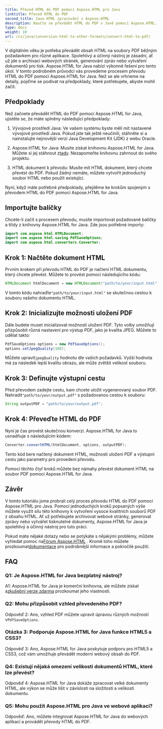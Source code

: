 ```yaml
---
title: Převod HTML do PDF pomocí Aspose.HTML pro Javu
linktitle: Převod HTML do PDF
second_title: Java HTML zpracování s Aspose.HTML
description: Naučte se převádět HTML do PDF v Javě pomocí Aspose.HTML. Vytvářejte bez námahy vysoce kvalitní soubory PDF z obsahu HTML.
type: docs
weight: 10
url: /cs/java/conversion-html-to-other-formats/convert-html-to-pdf/
---
```

V digitálním věku je potřeba převádět obsah HTML na soubory PDF běžným požadavkem pro různé aplikace. Spolehlivý a účinný nástroj je zásadní, ať už jde o archivaci webových stránek, generování zpráv nebo vytváření dokumentů pro tisk. Aspose.HTML for Java nabízí výkonné řešení pro tento úkol. V tomto podrobném průvodci vás provedeme procesem převodu HTML do PDF pomocí Aspose.HTML for Java. Než se ale vrhneme na detaily, pojďme se podívat na předpoklady, které potřebujete, abyste mohli začít.

## Předpoklady

Než začnete převádět HTML do PDF pomocí Aspose.HTML for Java, ujistěte se, že máte splněny následující předpoklady:

1. Vývojové prostředí Java: Ve vašem systému byste měli mít nastavené vývojové prostředí Java. Pokud jste tak ještě neučinili, stáhněte si a nainstalujte nejnovější verzi Java Development Kit (JDK) z webu Oracle.

2.  Aspose.HTML for Java: Musíte získat knihovnu Aspose.HTML for Java. Můžete si jej stáhnout z[tady](https://releases.aspose.com/html/java/). Nezapomeňte knihovnu zahrnout do svého projektu.

3. HTML dokument k převodu: Musíte mít HTML dokument, který chcete převést do PDF. Pokud žádný nemáte, můžete vytvořit jednoduchý soubor HTML nebo použít existující.

Nyní, když máte potřebné předpoklady, přejděme ke krokům spojeným s převodem HTML do PDF pomocí Aspose.HTML for Java.

## Importujte balíčky

Chcete-li začít s procesem převodu, musíte importovat požadované balíčky a třídy z knihovny Aspose.HTML for Java. Zde jsou potřebné importy:

```java
import com.aspose.html.HTMLDocument;
import com.aspose.html.saving.PdfSaveOptions;
import com.aspose.html.converters.Converter;
```

## Krok 1: Načtěte dokument HTML

Prvním krokem při převodu HTML do PDF je načtení HTML dokumentu, který chcete převést. Můžete to provést pomocí následujícího kódu:

```java
HTMLDocument htmlDocument = new HTMLDocument("path/to/your/input.html");
```

 V tomto kódu nahraďte`"path/to/your/input.html"` se skutečnou cestou k souboru vašeho dokumentu HTML.

## Krok 2: Inicializujte možnosti uložení PDF

Dále budete muset inicializovat možnosti uložení PDF. Tyto volby umožňují přizpůsobit různá nastavení pro výstup PDF, jako je kvalita JPEG. Můžete to udělat takto:

```java
PdfSaveOptions options = new PdfSaveOptions();
options.setJpegQuality(100);
```

 Můžete upravit`jpegQuality` hodnotu dle vašich požadavků. Vyšší hodnota má za následek lepší kvalitu obrazu, ale může zvětšit velikost souboru.

## Krok 3: Definujte výstupní cestu

 Před převodem zadejte cestu, kam chcete uložit vygenerovaný soubor PDF. Nahradit`"path/to/your/output.pdf"` s požadovanou cestou k souboru:

```java
String outputPDF = "path/to/your/output.pdf";
```

## Krok 4: Převeďte HTML do PDF

Nyní je čas provést skutečnou konverzi. Aspose.HTML for Java to usnadňuje s následujícím kódem:

```java
Converter.convertHTML(htmlDocument, options, outputPDF);
```

Tento kód bere načtený dokument HTML, možnosti uložení PDF a výstupní cestu jako parametry pro provedení převodu.

Pomocí těchto čtyř kroků můžete bez námahy převést dokument HTML na soubor PDF pomocí Aspose.HTML for Java.

## Závěr

V tomto tutoriálu jsme probrali celý proces převodu HTML do PDF pomocí Aspose.HTML pro Java. Pomocí jednoduchých kroků popsaných výše můžete využít sílu této knihovny k vytvoření vysoce kvalitních souborů PDF z obsahu HTML. Ať už potřebujete archivovat webové stránky, generovat zprávy nebo vytvářet tisknutelné dokumenty, Aspose.HTML for Java je spolehlivý a účinný nástroj pro tuto práci.

 Pokud máte nějaké dotazy nebo se potýkáte s nějakými problémy, můžete vyhledat pomoc na[Fórum Aspose.HTML](https://forum.aspose.com/) . Kromě toho můžete prozkoumat[dokumentace](https://reference.aspose.com/html/java/) pro podrobnější informace a pokročilé použití.

## FAQ

### Q1: Je Aspose.HTML for Java bezplatný nástroj?
   
 A1: Aspose.HTML for Java je komerční knihovna, ale můžete získat a[zkušební verze zdarma](https://releases.aspose.com/) prozkoumat jeho vlastnosti.

### Q2: Mohu přizpůsobit vzhled převedeného PDF?

 Odpověď 2: Ano, vzhled PDF můžete upravit úpravou různých možností v`PdfSaveOptions`.

### Otázka 3: Podporuje Aspose.HTML for Java funkce HTML5 a CSS3?

Odpověď 3: Ano, Aspose.HTML for Java poskytuje podporu pro HTML5 a CSS3, což vám umožňuje převádět moderní webový obsah do PDF.

### Q4: Existují nějaká omezení velikosti dokumentů HTML, které lze převést?

Odpověď 4: Aspose.HTML for Java dokáže zpracovat velké dokumenty HTML, ale výkon se může lišit v závislosti na složitosti a velikosti dokumentu.

### Q5: Mohu použít Aspose.HTML pro Java ve webové aplikaci?

Odpověď: Ano, můžete integrovat Aspose.HTML for Java do webových aplikací a provádět převody HTML do PDF.